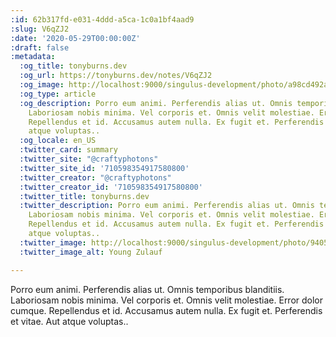 ```yaml
---
:id: 62b317fd-e031-4ddd-a5ca-1c0a1bf4aad9
:slug: V6qZJ2
:date: '2020-05-29T00:00:00Z'
:draft: false
:metadata:
  :og_title: tonyburns.dev
  :og_url: https://tonyburns.dev/notes/V6qZJ2
  :og_image: http://localhost:9000/singulus-development/photo/a98cd492ab15830e58c1bb750cdb852f.jpeg
  :og_type: article
  :og_description: Porro eum animi. Perferendis alias ut. Omnis temporibus blanditiis.
    Laboriosam nobis minima. Vel corporis et. Omnis velit molestiae. Error dolor cumque.
    Repellendus et id. Accusamus autem nulla. Ex fugit et. Perferendis et vitae. Aut
    atque voluptas..
  :og_locale: en_US
  :twitter_card: summary
  :twitter_site: "@craftyphotons"
  :twitter_site_id: '710598354917580800'
  :twitter_creator: "@craftyphotons"
  :twitter_creator_id: '710598354917580800'
  :twitter_title: tonyburns.dev
  :twitter_description: Porro eum animi. Perferendis alias ut. Omnis temporibus blanditiis.
    Laboriosam nobis minima. Vel corporis et. Omnis velit molestiae. Error dolor cumque.
    Repellendus et id. Accusamus autem nulla. Ex fugit et. Perferendis et vitae. Aut
    atque voluptas..
  :twitter_image: http://localhost:9000/singulus-development/photo/9405525f92f5b393ab07f49c89bff587.jpeg
  :twitter_image_alt: Young Zulauf

---
```


Porro eum animi. Perferendis alias ut. Omnis temporibus blanditiis. Laboriosam nobis minima. Vel corporis et. Omnis velit molestiae. Error dolor cumque. Repellendus et id. Accusamus autem nulla. Ex fugit et. Perferendis et vitae. Aut atque voluptas..
